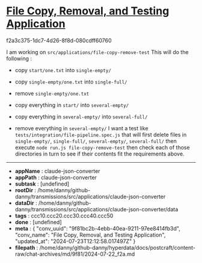 # [File Copy, Removal, and Testing Application](https://claude.ai/chat/9f81bc2b-4ebb-40ea-9211-97ee8414fb3d)

f2a3c375-1dc7-4d26-8f8d-080cdff60760

I am working on `src/applications/file-copy-remove-test` This will do the following :
- copy `start/one.txt` into `single-empty/`
- copy `single-empty/one.txt` into `single-full/`
- remove `single-empty/one.txt`

- copy everything in `start/` into `several-empty/`
- copy everything in `several-empty/` into `several-full/`
- remove everything in `several-empty/`
I want a test like `tests/integration/file-pipeline.spec.js` that will first delete files in `single-empty/`, `single-full/`, `several-empty/`, `several-full/` then execute `node run.js file-copy-remove-test` then check each of those directories in turn to see if their contents fit the requirements above.

---

* **appName** : claude-json-converter
* **appPath** : claude-json-converter
* **subtask** : [undefined]
* **rootDir** : /home/danny/github-danny/transmissions/src/applications/claude-json-converter
* **dataDir** : /home/danny/github-danny/transmissions/src/applications/claude-json-converter/data
* **tags** : ccc10.ccc20.ccc30.ccc40.ccc50
* **done** : [undefined]
* **meta** : {
  "conv_uuid": "9f81bc2b-4ebb-40ea-9211-97ee8414fb3d",
  "conv_name": "File Copy, Removal, and Testing Application",
  "updated_at": "2024-07-23T12:12:58.017497Z"
}
* **filepath** : /home/danny/github-danny/hyperdata/docs/postcraft/content-raw/chat-archives/md/9f81/2024-07-22_f2a.md